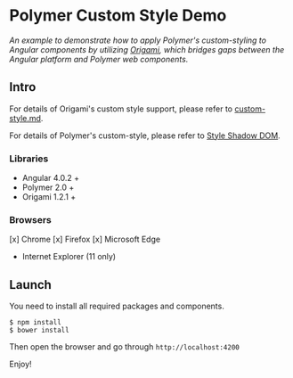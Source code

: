 # Polymer Custom Style Demo

_An example to demonstrate how to apply Polymer's custom-styling to Angular components by utilizing [Origami](https://github.com/hotforfeature/origami), which bridges gaps between the Angular platform and Polymer web components._

## Intro

For details of Origami's custom style support, please refer to [custom-style.md](https://github.com/hotforfeature/origami/blob/master/docs/custom-style.md).

For details of Polymer's custom-style, please refer to [Style Shadow DOM](https://www.polymer-project.org/2.0/docs/devguide/style-shadow-dom).

### Libraries

- Angular 4.0.2 +
- Polymer 2.0 +
- Origami 1.2.1 +

### Browsers
[x] Chrome
[x] Firefox
[x] Microsoft Edge
- Internet Explorer (11 only)

## Launch

You need to install all required packages and components.
```
$ npm install
$ bower install
```

Then open the browser and go through `http://localhost:4200`

Enjoy!